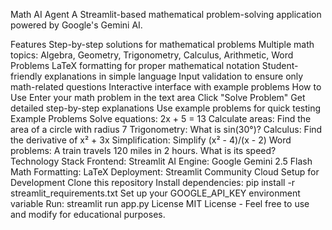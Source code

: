 Math AI Agent
A Streamlit-based mathematical problem-solving application powered by Google's Gemini AI.

Features
Step-by-step solutions for mathematical problems
Multiple math topics: Algebra, Geometry, Trigonometry, Calculus, Arithmetic, Word Problems
LaTeX formatting for proper mathematical notation
Student-friendly explanations in simple language
Input validation to ensure only math-related questions
Interactive interface with example problems
How to Use
Enter your math problem in the text area
Click "Solve Problem"
Get detailed step-by-step explanations
Use example problems for quick testing
Example Problems
Solve equations: 2x + 5 = 13
Calculate areas: Find the area of a circle with radius 7
Trigonometry: What is sin(30°)?
Calculus: Find the derivative of x² + 3x
Simplification: Simplify (x² - 4)/(x - 2)
Word problems: A train travels 120 miles in 2 hours. What is its speed?
Technology Stack
Frontend: Streamlit
AI Engine: Google Gemini 2.5 Flash
Math Formatting: LaTeX
Deployment: Streamlit Community Cloud
Setup for Development
Clone this repository
Install dependencies: pip install -r streamlit_requirements.txt
Set up your GOOGLE_API_KEY environment variable
Run: streamlit run app.py
License
MIT License - Feel free to use and modify for educational purposes.
